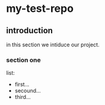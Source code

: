 # my-test-repo
## introduction
in this section we intiduce our project.
### section one
list:
* first...
* secound...
* third...
